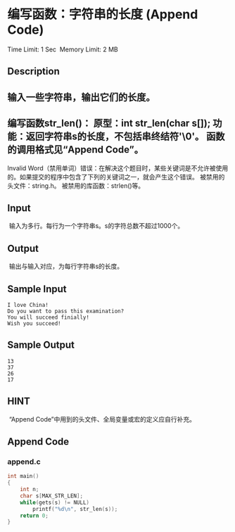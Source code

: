 # 编写函数：字符串的长度 (Append Code)
Time Limit: 1 Sec  Memory Limit: 2 MB


## Description
输入一些字符串，输出它们的长度。
-----------------------------------------------------------------------------
编写函数str_len()：
原型：int str_len(char s[]);
功能：返回字符串s的长度，不包括串终结符'\0'。
函数的调用格式见“Append Code”。
-----------------------------------------------------------------------------
Invalid Word（禁用单词）错误：在解决这个题目时，某些关键词是不允许被使用的。如果提交的程序中包含了下列的关键词之一，就会产生这个错误。
被禁用的头文件：string.h。
被禁用的库函数：strlen()等。


## Input
 输入为多行。每行为一个字符串s。s的字符总数不超过1000个。

## Output
 输出与输入对应，为每行字符串s的长度。

## Sample Input
```
I love China!
Do you want to pass this examination?
You will succeed finially!
Wish you succeed!

```
## Sample Output
```
13
37
26
17

```

## HINT
 “Append Code”中用到的头文件、全局变量或宏的定义应自行补充。

## Append Code
### append.c
```c
int main()
{
    int n;
    char s[MAX_STR_LEN];
    while(gets(s) != NULL)
        printf("%d\n", str_len(s));
    return 0;
}

```

